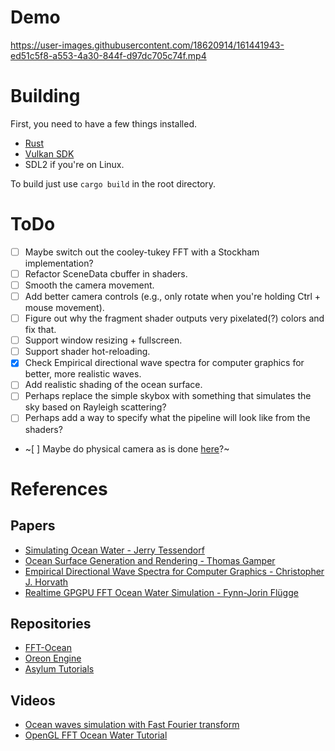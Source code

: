 # Demo

https://user-images.githubusercontent.com/18620914/161441943-ed51c5f8-a553-4a30-844f-d97dc705c74f.mp4

# Building

First, you need to have a few things installed.
- [Rust](https://www.rust-lang.org/)
- [Vulkan SDK](https://www.lunarg.com/vulkan-sdk/)
- SDL2 if you're on Linux.

To build just use `cargo build` in the root directory.

# ToDo

- [ ] Maybe switch out the cooley-tukey FFT with a Stockham implementation?
- [ ] Refactor SceneData cbuffer in shaders.
- [ ] Smooth the camera movement.
- [ ] Add better camera controls (e.g., only rotate when you're holding Ctrl + mouse movement).
- [ ] Figure out why the fragment shader outputs very pixelated(?) colors and fix that.
- [ ] Support window resizing + fullscreen.
- [ ] Support shader hot-reloading.
- [x] Check Empirical directional wave spectra for computer graphics for better, more realistic waves.
- [ ] Add realistic shading of the ocean surface.
- [ ] Perhaps replace the simple skybox with something that simulates the sky based on Rayleigh scattering?
- [ ] Perhaps add a way to specify what the pipeline will look like from the shaders?
- ~[ ] Maybe do physical camera as is done [here](https://bitsquid.blogspot.com/2017/09/physical-cameras-in-stingray.html)?~

# References

## Papers
- [Simulating Ocean Water - Jerry Tessendorf](https://citeseerx.ist.psu.edu/viewdoc/download?doi=10.1.1.161.9102&rep=rep1&type=pdf)
- [Ocean Surface Generation and Rendering - Thomas Gamper](https://www.cg.tuwien.ac.at/research/publications/2018/GAMPER-2018-OSG/GAMPER-2018-OSG-thesis.pdf)
- [Empirical Directional Wave Spectra for Computer Graphics - Christopher J. Horvath](https://dl.acm.org/doi/10.1145/2791261.2791267)
- [Realtime GPGPU FFT Ocean Water Simulation - Fynn-Jorin Flügge](https://tore.tuhh.de/handle/11420/1439?locale=en)

## Repositories
- [FFT-Ocean](https://github.com/gasgiant/FFT-Ocean)
- [Oreon Engine](https://github.com/fynnfluegge/oreon-engine)
- [Asylum Tutorials](https://github.com/asylum2010/Asylum_Tutorials)

## Videos
- [Ocean waves simulation with Fast Fourier transform](https://youtu.be/kGEqaX4Y4bQ)
- [OpenGL FFT Ocean Water Tutorial](https://youtu.be/B3YOLg0sA2g)
